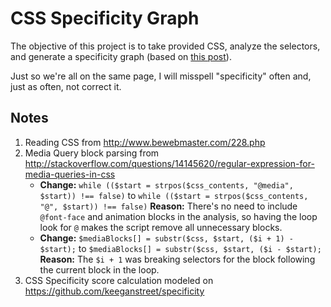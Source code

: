 # CSS Specificity Graph

The objective of this project is to take provided CSS, analyze the selectors, and generate a specificity graph (based on [this post](http://csswizardry.com/2014/10/the-specificity-graph/)).

Just so we're all on the same page, I will misspell "specificity" often and, just as often, not correct it.

## Notes

1. Reading CSS from http://www.bewebmaster.com/228.php
2. Media Query block parsing from http://stackoverflow.com/questions/14145620/regular-expression-for-media-queries-in-css
	- **Change:** `while (($start = strpos($css_contents, "@media", $start)) !== false)` to `while (($start = strpos($css_contents, "@", $start)) !== false)` **Reason:** There's no need to include `@font-face` and animation blocks in the analysis, so having the loop look for `@` makes the script remove all unnecessary blocks.
	- **Change:** `$mediaBlocks[] = substr($css, $start, ($i + 1) - $start);` to `$mediaBlocks[] = substr($css, $start, ($i - $start);` **Reason:** The `$i + 1` was breaking selectors for the block following the current block in the loop.
3. CSS Specificity score calculation modeled on https://github.com/keeganstreet/specificity